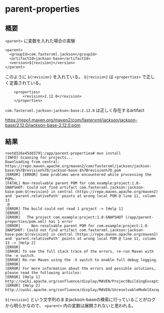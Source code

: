 # parent-properties

## 概要
`<parent>` に変数を入れた場合の実験

```
<parent>
  <groupId>com.fasterxml.jackson</groupId>
  <artifactId>jackson-base</artifactId>
  <version>${revision}</version>
</parent>
```

このように `${revision}` を入れている。
`${revision}` は `<properties>` で正しく定義されている。

```bigquery
    <properties>
        <revision>2.12.0</revision>
    </properties>
```

`com.fasterxml.jackson:jackson-base:2.12.0` は正しく存在するartifact

https://repo1.maven.org/maven2/com/fasterxml/jackson/jackson-base/2.12.0/jackson-base-2.12.0.pom

## 結果

```
root@326e45dd3791:/app/parent-properties# mvn install
[INFO] Scanning for projects...
Downloading from central: https://repo.maven.apache.org/maven2/com/fasterxml/jackson/jackson-base/$%7Brevision%7D/jackson-base-$%7Brevision%7D.pom
[ERROR] [ERROR] Some problems were encountered while processing the POMs:
[FATAL] Non-resolvable parent POM for com.example:project:1.0-SNAPSHOT: Could not find artifact com.fasterxml.jackson:jackson-base:pom:${revision} in central (https://repo.maven.apache.org/maven2) and 'parent.relativePath' points at wrong local POM @ line 11, column 13
 @
[ERROR] The build could not read 1 project -> [Help 1]
[ERROR]
[ERROR]   The project com.example:project:1.0-SNAPSHOT (/app/parent-properties/pom.xml) has 1 error
[ERROR]     Non-resolvable parent POM for com.example:project:1.0-SNAPSHOT: Could not find artifact com.fasterxml.jackson:jackson-base:pom:${revision} in central (https://repo.maven.apache.org/maven2) and 'parent.relativePath' points at wrong local POM @ line 11, column 13 -> [Help 2]
[ERROR]
[ERROR] To see the full stack trace of the errors, re-run Maven with the -e switch.
[ERROR] Re-run Maven using the -X switch to enable full debug logging.
[ERROR]
[ERROR] For more information about the errors and possible solutions, please read the following articles:
[ERROR] [Help 1] http://cwiki.apache.org/confluence/display/MAVEN/ProjectBuildingException
[ERROR] [Help 2] http://cwiki.apache.org/confluence/display/MAVEN/UnresolvableModelException
```

`${revision}` という文字列のままjackson-baseの検索に行っていることがログから明らかなので、 `<parent>` 内の変数は展開されないと思われる。